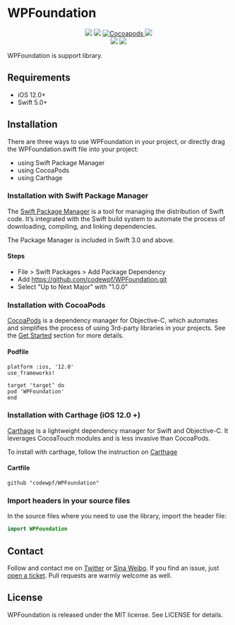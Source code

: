 # WPFoundation


<p align="center">
<a href="https://github.com/codewpf/WPFoundation/actions/workflows/main.yml"><img src="https://github.com/codewpf/WPFoundation/actions/workflows/main.yml/badge.svg?branch=dev"></a>
<a href="https://swift.org/package-manager/"><img src="https://img.shields.io/badge/SPM-supported-DE5C43.svg?style=flat"></a>
<a href="https://cocoapods.org/pods/WPFoundation"><img alt="Cocoapods" src="https://img.shields.io/cocoapods/v/WPFoundation">
<a href="https://github.com/Carthage/Carthage/"><img src="https://img.shields.io/badge/Carthage-compatible-4BC51D.svg?style=flat"></a>
<br />
<a href="https://github.com/codewpf/WPFoundation/blob/master/LICENSE"><img src="https://img.shields.io/cocoapods/l/WPFoundation"></a>
<a href="https://github.com/codewpf/WPFoundation"><img src="https://img.shields.io/cocoapods/p/WPFoundation"></a>
</p>




WPFoundation is support library.

## Requirements
- iOS 12.0+
- Swift 5.0+

## Installation

There are three ways to use WPFoundation in your project, or directly drag the WPFoundation.swift file into your project:

- using Swift Package Manager
- using CocoaPods
- using Carthage

### Installation with Swift Package Manager

The [Swift Package Manager](https://swift.org/package-manager/) is a tool for managing the distribution of Swift code. It’s integrated with the Swift build system to automate the process of downloading, compiling, and linking dependencies.

The Package Manager is included in Swift 3.0 and above.

#### Steps

* File > Swift Packages > Add Package Dependency
* Add https://github.com/codewpf/WPFoundation.git
* Select "Up to Next Major" with "1.0.0"

### Installation with CocoaPods
[CocoaPods](http://cocoapods.org/) is a dependency manager for Objective-C, which automates and simplifies the process of using 3rd-party libraries in your projects. See the [Get Started](http://cocoapods.org/#get_started) section for more details.

#### Podfile
```
platform :ios, '12.0'
use_frameworks!

target 'target’ do
pod 'WPFoundation'
end
```

### Installation with Carthage (iOS 12.0 +)

[Carthage](https://github.com/Carthage/Carthage) is a lightweight dependency manager for Swift and Objective-C. It leverages CocoaTouch modules and is less invasive than CocoaPods.

To install with carthage, follow the instruction on [Carthage](https://github.com/Carthage/Carthage)

#### Cartfile
```
github "codewpf/WPFoundation"
```

### Import headers in your source files

In the source files where you need to use the library, import the header file:

```swift
import WPFoundation
```

## Contact
Follow and contact me on [Twitter](https://twitter.com/Alex___0394) or [Sina Weibo](http://weibo.com/codewpf ). If you find an issue, just [open a ticket](https://github.com/codewpf/WPFoundation/issues/new). Pull requests are warmly welcome as well.

## License
WPFoundation is released under the MIT license. See LICENSE for details.

